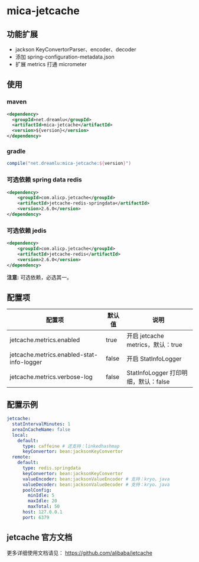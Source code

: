 # mica-jetcache

## 功能扩展
- jackson KeyConvertorParser、encoder、decoder
- 添加 spring-configuration-metadata.json
- 扩展 metrics 打通 micrometer

## 使用
### maven
```xml
<dependency>
  <groupId>net.dreamlu</groupId>
  <artifactId>mica-jetcache</artifactId>
  <version>${version}</version>
</dependency>
```

### gradle
```groovy
compile("net.dreamlu:mica-jetcache:${version}")
```

### 可选依赖 spring data redis
```xml
<dependency>
    <groupId>com.alicp.jetcache</groupId>
    <artifactId>jetcache-redis-springdata</artifactId>
    <version>2.6.0</version>
</dependency>
```

### 可选依赖 jedis
```xml
<dependency>
    <groupId>com.alicp.jetcache</groupId>
    <artifactId>jetcache-redis</artifactId>
    <version>2.6.0</version>
</dependency>
```

**注意:** 可选依赖，必选其一。

## 配置项
| 配置项 | 默认值 | 说明 |
| ----- | ------ | ------ |
| jetcache.metrics.enabled | true | 开启 jetcache metrics，默认：true |
| jetcache.metrics.enabled-stat-info-logger | false | 开启 StatInfoLogger |
| jetcache.metrics.verbose-log | false | StatInfoLogger 打印明细，默认：false |

## 配置示例
```yaml
jetcache:
  statIntervalMinutes: 1
  areaInCacheName: false
  local:
    default:
      type: caffeine # 还支持：linkedhashmap
      keyConvertor: bean:jacksonKeyConvertor
  remote:
    default:
      type: redis.springdata
      keyConvertor: bean:jacksonKeyConvertor
      valueEncoder: bean:jacksonValueEncoder # 支持：kryo、java 
      valueDecoder: bean:jacksonValueDecoder # 支持：kryo、java
      poolConfig:
        minIdle: 5
        maxIdle: 20
        maxTotal: 50
      host: 127.0.0.1
      port: 6379
```

## jetcache 官方文档
更多详细使用文档请见： https://github.com/alibaba/jetcache